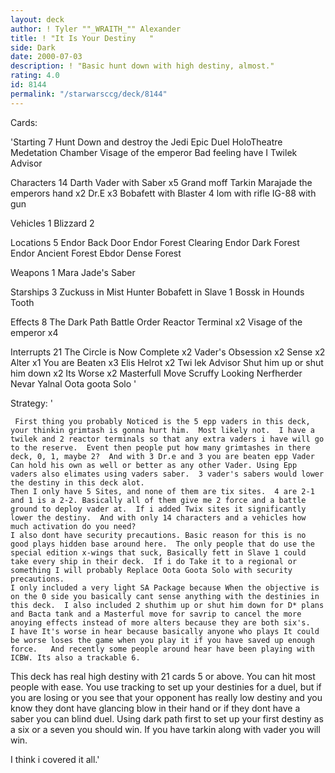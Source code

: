 ```yaml
---
layout: deck
author: ! Tyler ""_WRAITH_"" Alexander
title: ! "It Is Your Destiny   "
side: Dark
date: 2000-07-03
description: ! "Basic hunt down with high destiny, almost."
rating: 4.0
id: 8144
permalink: "/starwarsccg/deck/8144"
---
```

Cards: 

'Starting  7
Hunt Down and destroy the Jedi
Epic Duel
HoloTheatre
Medetation Chamber
Visage of the emperor
Bad feeling have I
Twilek Advisor

Characters  14
Darth Vader with Saber x5
Grand moff Tarkin
Marajade the emperors hand x2
Dr.E x3
Bobafett with Blaster
4 lom with rifle
IG-88 with gun

Vehicles  1
Blizzard 2

Locations  5
Endor Back Door
Endor Forest Clearing
Endor Dark Forest
Endor Ancient Forest
Ebdor Dense Forest

Weapons  1
Mara Jade's Saber

Starships  3
Zuckuss in Mist Hunter
Bobafett in Slave 1
Bossk in Hounds Tooth

Effects  8
The Dark Path
Battle Order
Reactor Terminal x2
Visage of the emperor x4

Interrupts  21
The Circle is Now Complete x2
Vader's Obsession x2
Sense x2
Alter x1
You are Beaten x3
Elis Helrot x2
Twi lek Advisor
Shut him up or shut him down x2
Its Worse x2
Masterfull Move
Scruffy Looking Nerfherder
Nevar Yalnal
Oota goota Solo
'

Strategy: '

	 First thing you probably Noticed is the 5 epp vaders in this deck, your thinkin grimtash is gonna hurt him.  Most likely not.	I have a twilek and 2 reactor terminals so that any extra vaders i have will go to the reserve.  Event then people put how many grimtashes in there deck, 0, 1, maybe 2?  And with 3 Dr.e and 3 you are beaten epp Vader Can hold his own as well or better as any other Vader. Using Epp vaders also elimates using vaders saber.  3 vader's sabers would lower the destiny in this deck alot.
    Then I only have 5 Sites, and none of them are tix sites.  4 are 2-1 and 1 is a 2-2. Basically all of them give me 2 force and a battle ground to deploy vader at.	If i added Twix sites it significantly lower the destiny.  And with only 14 characters and a vehicles how much activation do you need?
    I also dont have security precautions. Basic reason for this is no good plays hidden base around here.  The only people that do use the special edition x-wings that suck, Basically fett in Slave 1 could take every ship in their deck.  If i do Take it to a regional or something I will probably Replace Oota Goota Solo with security precautions.
    I only included a very light SA Package because When the objective is on the 0 side you basically cant sense anything with the destinies in this deck.  I also included 2 shuthim up or shut him down for D* plans and Bacta tank and a Masterful move for savrip to cancel the more anoying effects instead of more alters because they are both six's.
    I have It's worse in hear because basically anyone who plays It could be worse loses the game when you play it if you have saved up enough force.	And recently some people around hear have been playing with ICBW. Its also a trackable 6.
   This deck has real high destiny with 21 cards 5 or above.  You can hit most people with ease.
    You use tracking to set up your destinies for a duel, but if you are losing or you see that your opponent has really low destiny and you know they dont have glancing blow in their hand or if they dont have a saber you can blind duel. Using dark path first to set up your first destiny as a six or a seven you should win. If you have tarkin along with vader you will win.

I think i covered it all.'
